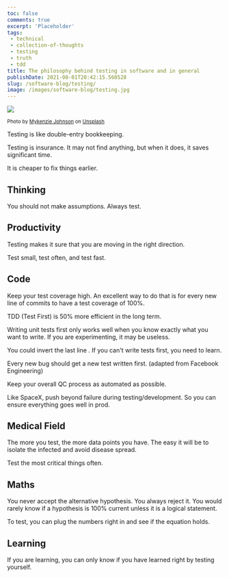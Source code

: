 ```yaml
---
toc: false
comments: true
excerpt: 'Placeholder' 
tags:
 - technical
 - collection-of-thoughts
 - testing
 - truth
 - tdd
title: The philosophy behind testing in software and in general
publishDate: 2021-08-01T20:42:15.560528
slug: /software-blog/testing/
image: /images/software-blog/testing.jpg
---
```

![](/images/software-blog/testing.jpg)

<sup style="user-select: auto;">Photo by <a href="https://unsplash.com/@mykjohnson?utm_source=unsplash&amp;utm_medium=referral&amp;utm_content=creditCopyText" style="user-select: auto;">Mykenzie Johnson</a> on <a href="https://unsplash.com/s/photos/software-blog/testing?utm_source=unsplash&amp;utm_medium=referral&amp;utm_content=creditCopyText" style="user-select: auto;">Unsplash</a></sup>

Testing is like double-entry bookkeeping.

Testing is insurance. It may not find anything, but when it does, it saves significant time.

It is cheaper to fix things earlier.

## Thinking

You should not make assumptions. Always test.

## Productivity

Testing makes it sure that you are moving in the right direction.

Test small, test often, and test fast.

## Code

Keep your test coverage high. An excellent way to do that is for every new line of commits to have a test coverage of 100%.

TDD (Test First) is 50% more efficient in the long term.

Writing unit tests first only works well when you know exactly what you want to write. If you are experimenting, it may be useless.

You could invert the last line . If you can't write tests first, you need to learn.

Every new bug should get a new test written first. (adapted from Facebook Engineering)  

Keep your overall QC process as automated as possible.

Like SpaceX, push beyond failure during testing/development. So you can ensure everything goes well in prod.

## Medical Field

The more you test, the more data points you have. The easy it will be to isolate the infected and avoid disease spread.

Test the most critical things often.

## Maths

You never accept the alternative hypothesis. You always reject it. You would rarely know if a hypothesis is 100% current unless it is a logical statement.

To test, you can plug the numbers right in and see if the equation holds.

## Learning

If you are learning, you can only know if you have learned right by testing yourself.
